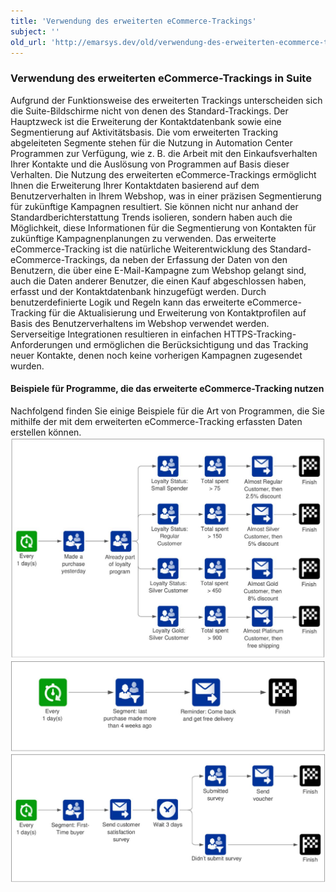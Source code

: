 ```yaml
---
title: 'Verwendung des erweiterten eCommerce-Trackings'
subject: ''
old_url: 'http://emarsys.dev/old/verwendung-des-erweiterten-ecommerce-trackings/'
---
```


### Verwendung des erweiterten eCommerce-Trackings in Suite

 Aufgrund der Funktionsweise des erweiterten Trackings unterscheiden sich die Suite-Bildschirme nicht von denen des Standard-Trackings. Der Hauptzweck ist die Erweiterung der Kontaktdatenbank sowie eine Segmentierung auf Aktivitätsbasis. Die vom erweiterten Tracking abgeleiteten Segmente stehen für die Nutzung in Automation Center Programmen zur Verfügung, wie z. B. die Arbeit mit den Einkaufsverhalten Ihrer Kontakte und die Auslösung von Programmen auf Basis dieser Verhalten. Die Nutzung des erweiterten eCommerce-Trackings ermöglicht Ihnen die Erweiterung Ihrer Kontaktdaten basierend auf dem Benutzerverhalten in Ihrem Webshop, was in einer präzisen Segmentierung für zukünftige Kampagnen resultiert. Sie können nicht nur anhand der Standardberichterstattung Trends isolieren, sondern haben auch die Möglichkeit, diese Informationen für die Segmentierung von Kontakten für zukünftige Kampagnenplanungen zu verwenden. Das erweiterte eCommerce-Tracking ist die natürliche Weiterentwicklung des Standard-eCommerce-Trackings, da neben der Erfassung der Daten von den Benutzern, die über eine E-Mail-Kampagne zum Webshop gelangt sind, auch die Daten anderer Benutzer, die einen Kauf abgeschlossen haben, erfasst und der Kontaktdatenbank hinzugefügt werden. Durch benutzerdefinierte Logik und Regeln kann das erweiterte eCommerce-Tracking für die Aktualisierung und Erweiterung von Kontaktprofilen auf Basis des Benutzerverhaltens im Webshop verwendet werden. Serverseitige Integrationen resultieren in einfachen HTTPS-Tracking-Anforderungen und ermöglichen die Berücksichtigung und das Tracking neuer Kontakte, denen noch keine vorherigen Kampagnen zugesendet wurden.

#### Beispiele für Programme, die das erweiterte eCommerce-Tracking nutzen

 Nachfolgend finden Sie einige Beispiele für die Art von Programmen, die Sie mithilfe der mit dem erweiterten eCommerce-Tracking erfassten Daten erstellen können. [![Treueprogramm](/assets/images/2014/04/Ecommerce_tracking-016-058.jpg)](/assets/images/2014/04/Ecommerce_tracking-016-058.jpg) [![Reaktivierung](/assets/images/2014/04/Ecommerce_tracking-016-059.jpg)](/assets/images/2014/04/Ecommerce_tracking-016-059.jpg) [![Umfrage zur Kundenzufriedenheit](/assets/images/2014/04/Ecommerce_tracking-017-107.jpg)](/assets/images/2014/04/Ecommerce_tracking-017-107.jpg)